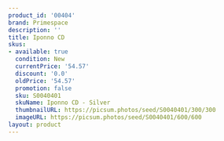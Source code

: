 ```yaml
---
product_id: '00404'
brand: Primespace
description: ''
title: Iponno CD
skus:
- available: true
  condition: New
  currentPrice: '54.57'
  discount: '0.0'
  oldPrice: '54.57'
  promotion: false
  sku: S0040401
  skuName: Iponno CD - Silver
  thumbnailURL: https://picsum.photos/seed/S0040401/300/300
  imageURL: https://picsum.photos/seed/S0040401/600/600
layout: product
---
```

